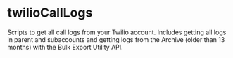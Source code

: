 # twilioCallLogs
Scripts to get all call logs from your Twilio account. Includes getting all logs in parent and subaccounts and getting logs from the Archive (older than 13 months) with the Bulk Export Utility API.
